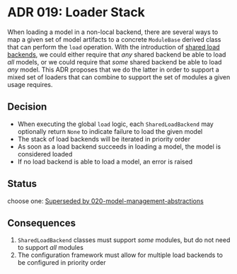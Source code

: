 # ADR 019: Loader Stack

When loading a model in a non-local backend, there are several ways to map a given set of model artifacts to a concrete `ModuleBase` derived class that can perform the `load` operation. With the introduction of [shared load backends](./018-shared-backends.md), we could either require that _any_ shared backend be able to load _all_ models, or we could require that _some_ shared backend be able to load _any_ model. This ADR proposes that we do the latter in order to support a mixed set of loaders that can combine to support the set of modules a given usage requires.

## Decision

* When executing the global `load` logic, each `SharedLoadBackend` may optionally return `None` to indicate failure to load the given model
* The stack of load backends will be iterated in priority order
* As soon as a load backend succeeds in loading a model, the model is considered loaded
* If no load backend is able to load a model, an error is raised


## Status

choose one: [Superseded by 020-model-management-abstractions](020-model-management-abstractions.md)

## Consequences

1. `SharedLoadBackend` classes must support _some_ modules, but do not need to support _all_ modules
2. The configuration framework must allow for multiple load backends to be configured in priority order